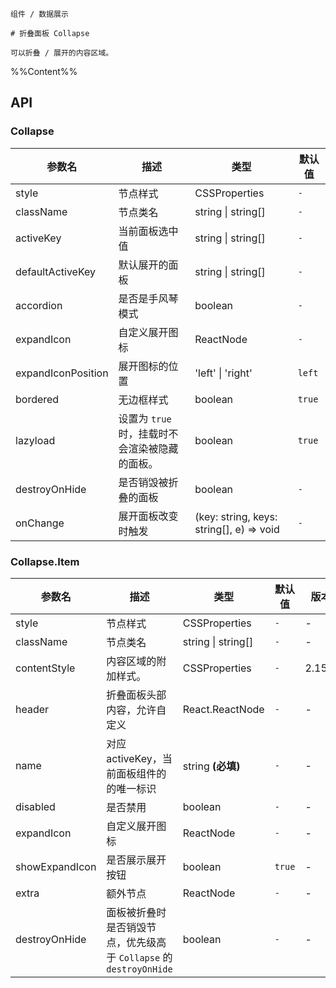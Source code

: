 `````
组件 / 数据展示

# 折叠面板 Collapse

可以折叠 / 展开的内容区域。
`````

%%Content%%

## API

### Collapse

|参数名|描述|类型|默认值|
|---|---|---|---|
|style|节点样式|CSSProperties |`-`|
|className|节点类名|string \| string[] |`-`|
|activeKey|当前面板选中值|string \| string[] |`-`|
|defaultActiveKey|默认展开的面板|string \| string[] |`-`|
|accordion|是否是手风琴模式|boolean |`-`|
|expandIcon|自定义展开图标|ReactNode |`-`|
|expandIconPosition|展开图标的位置|'left' \| 'right' |`left`|
|bordered|无边框样式|boolean |`true`|
|lazyload|设置为 `true` 时，挂载时不会渲染被隐藏的面板。|boolean |`true`|
|destroyOnHide|是否销毁被折叠的面板|boolean |`-`|
|onChange|展开面板改变时触发|(key: string, keys: string[], e) => void |`-`|

### Collapse.Item

|参数名|描述|类型|默认值|版本|
|---|---|---|---|---|
|style|节点样式|CSSProperties |`-`|-|
|className|节点类名|string \| string[] |`-`|-|
|contentStyle|内容区域的附加样式。|CSSProperties |`-`|2.15.0|
|header|折叠面板头部内容，允许自定义|React.ReactNode |`-`|-|
|name|对应 activeKey，当前面板组件的的唯一标识|string  **(必填)**|`-`|-|
|disabled|是否禁用|boolean |`-`|-|
|expandIcon|自定义展开图标|ReactNode |`-`|-|
|showExpandIcon|是否展示展开按钮|boolean |`true`|-|
|extra|额外节点|ReactNode |`-`|-|
|destroyOnHide|面板被折叠时是否销毁节点，优先级高于 `Collapse` 的 `destroyOnHide`|boolean |`-`|-|
